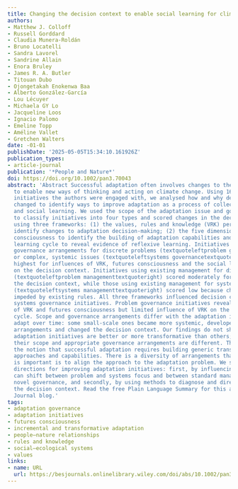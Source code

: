 ```yaml
---
title: Changing the decision context to enable social learning for climate adaptation
authors:
- Matthew J. Colloff
- Russell Gorddard
- Claudia Munera-Roldán
- Bruno Locatelli
- Sandra Lavorel
- Sandrine Allain
- Enora Bruley
- James R. A. Butler
- Titouan Dubo
- Ojongetakah Enokenwa Baa
- Alberto González-García
- Lou Lécuyer
- Michaela GY Lo
- Jacqueline Loos
- Ignacio Palomo
- Emeline Topp
- Améline Vallet
- Gretchen Walters
date: -01-01
publishDate: '2025-05-05T15:34:10.161926Z'
publication_types:
- article-journal
publication: '*People and Nature*'
doi: https://doi.org/10.1002/pan3.70043
abstract: 'Abstract Successful adaptation often involves changes to the decision context
  to enable new ways of thinking and acting on climate change. Using 16 adaptation
  initiatives the authors were engaged with, we analysed how and why decision contexts
  changed to identify ways to improve adaptation as a process of collective deliberation
  and social learning. We used the scope of the adaptation issue and governance arrangements
  to classify initiatives into four types and scored changes in the decision context
  using three frameworks: (1) the values, rules and knowledge (VRK) perspective to
  identify changes to adaptation decision-making; (2) the five dimensions of futures
  consciousness to identify the building of adaptation capabilities and (3) the social
  learning cycle to reveal evidence of reflexive learning. Initiatives using novel
  governance arrangements for discrete problems (textquoteleftproblem governancetextquoteright)
  or complex, systemic issues (textquoteleftsystems governancetextquoteright) scored
  highest for influences of VRK, futures consciousness and the social learning cycle
  on the decision context. Initiatives using existing management for discrete problems
  (textquoteleftproblem managementtextquoteright) scored moderately for change in
  the decision context, while those using existing management for systemic issues
  (textquoteleftsystems managementtextquoteright) scored low because change was often
  impeded by existing rules. All three frameworks influenced decision contexts in
  systems governance initiatives. Problem governance initiatives revealed interactions
  of VRK and futures consciousness but limited influence of VRK on the social learning
  cycle. Scope and governance arrangements differ with the adaptation issue and initiatives
  adapt over time: some small-scale ones became more systemic, developed novel governance
  arrangements and changed the decision context. Our findings do not show that some
  adaptation initiatives are better or more transformative than others; just that
  their scope and appropriate governance arrangements are different. This questions
  the notion that successful adaptation requires building generic transformative adaptation
  approaches and capabilities. There is a diversity of arrangements that work. What
  is important is to align the approach to the adaptation problem. We suggest two
  directions for improving adaptation initiatives: first, by influencing how they
  can shift between problem and systems focus and between standard management and
  novel governance, and secondly, by using methods to diagnose and direct change in
  the decision context. Read the free Plain Language Summary for this article on the
  Journal blog.'
tags:
- adaptation governance
- adaptation initiatives
- futures consciousness
- incremental and transformative adaptation
- people–nature relationships
- rules and knowledge
- social–ecological systems
- values
links:
- name: URL
  url: https://besjournals.onlinelibrary.wiley.com/doi/abs/10.1002/pan3.70043
---
```

